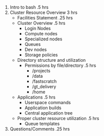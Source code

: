 1. Intro to bash						.5 hrs
2. Cluster Resource Overview				3 hrs
   - Facilities Statement				.25 hrs
   - Cluster Overview				.5 hrs
     - Login Nodes
     - Compute nodes
     - Specialized nodes
     - Queues
     - Dev nodes
     - Storage policies	
    - Directory structure and utilization
       - Permissions by file/directory		.5 hrs
         - /projects
         - /data
         - /fastscratch
         - /gt_delivery
         - /home
    - Applications					.5 hrs
      - Userspace commands
      - Application builds
      - Central application tree
    - Proper cluster resource utilization		.5 hrs
      - Queue templates
3. Questions/Comments				.25 hrs
